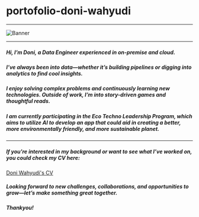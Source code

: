 # portofolio-doni-wahyudi
---
![Banner](https://github.com/doni-wahyudi/portofolio-doni-wahyudi/blob/main/image.png)

---
##### Hi, I’m Doni, a Data Engineer experienced in on-premise and cloud. 
##### I’ve always been into data—whether it’s building pipelines or digging into analytics to find cool insights. 
##### I enjoy solving complex problems and continuously learning new technologies. Outside of work, I’m into story-driven games and thoughtful reads. 
##### I am currently participating in the Eco Techno Leadership Program, which aims to utilize AI to develop an app that could aid in creating a better, more environmentally friendly, and more sustainable planet.
---
##### If you're interested in my background or want to see what I’ve worked on, you could check my CV here:
[Doni Wahyudi's CV](https://github.com/doni-wahyudi/portofolio-doni-wahyudi/blob/main/cv-pdf/CV%20Doni%20Wahyudi.pdf)

##### Looking forward to new challenges, collaborations, and opportunities to grow—let’s make something great together.
##### Thankyou!
